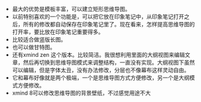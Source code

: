 - 最大的优势是模板丰富，可以建立矩形思维导图。
- 以前特别喜欢的一个功能是，可以把它放在印象笔记中，从印象笔记打开之后，所有的修改都自动保存在印象笔记里了。现在看来，怎样提高思维导图的打开率，要比放在印象笔记重要得多。
- 比较适合做竖版长图。
- 也可以做甘特图。
- 还有xmind zen 这个版本。比较简洁。我很想利用里面的大纲视图来编辑文章，然后再切换到思维导图模式来调整结构，一直没有实现。大纲视图下虽然可以编辑，但是字体太丑，没有办法修改，分层也不像幕布这样灵动自由。
- 它和幕布好像就是两个极端，一个是思维导图方式方便修改，另一个是大纲模式方便修改。
- xmind 8可以修改思维导图的背景壁纸，不过感觉用途不大
